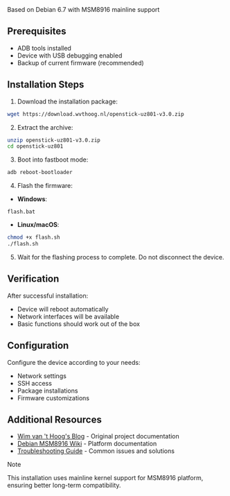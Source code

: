 &nbsp;

Based on Debian 6.7 with MSM8916 mainline support

## Prerequisites

- ADB tools installed
- Device with USB debugging enabled
- Backup of current firmware (recommended)

## Installation Steps

1. Download the installation package:

```bash
wget https://download.wvthoog.nl/openstick-uz801-v3.0.zip
```

2. Extract the archive:

```bash
unzip openstick-uz801-v3.0.zip
cd openstick-uz801
```

3. Boot into fastboot mode:

```bash
adb reboot-bootloader
```

4. Flash the firmware:

- **Windows**:

```batch
flash.bat
```

- **Linux/macOS**:

```bash
chmod +x flash.sh
./flash.sh
```

5. Wait for the flashing process to complete. Do not disconnect the device.

## Verification

After successful installation:

- Device will reboot automatically
- Network interfaces will be available
- Basic functions should work out of the box

## Configuration

Configure the device according to your needs:

- Network settings
- SSH access
- Package installations
- Firmware customizations

## Additional Resources

- [Wim van 't Hoog's Blog](https://wvthoog.nl/openstick/) - Original project documentation
- [Debian MSM8916 Wiki](https://wiki.debian.org/msm8916) - Platform documentation
- [Troubleshooting Guide](troubleshooting.md) - Common issues and solutions

> [!NOTE]
> This installation uses mainline kernel support for MSM8916 platform, ensuring better long-term compatibility.
